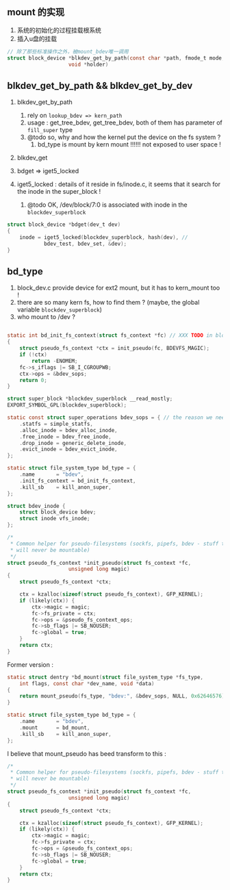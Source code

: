 ## mount 的实现
1. 系统的初始化的过程挂载根系统
2. 插入u盘的挂载

```c
// 除了那些标准操作之外，被mount_bdev唯一调用
struct block_device *blkdev_get_by_path(const char *path, fmode_t mode,
					void *holder)
```

## blkdev_get_by_path && blkdev_get_by_dev
1. blkdev_get_by_path
    1. rely on `lookup_bdev => kern_path`
    1. usage : get_tree_bdev, get_tree_bdev, both of them has parameter of `fill_super` type
    2. @todo so, why and how the kernel put the device on the fs system ?
        1. bd_type is mount by kern mount !!!!!! not exposed to user space !

2. blkdev_get
  1. bdget => iget5_locked
  2. iget5_locked : details of it reside in fs/inode.c, it seems that it search for the inode in the super_block !
      1. @todo OK, /dev/block/7:0 is associated with inode in the `blockdev_superblock`

```c
struct block_device *bdget(dev_t dev)
{
	inode = iget5_locked(blockdev_superblock, hash(dev), //
			bdev_test, bdev_set, &dev);
}
```


## bd_type
1. block_dev.c provide device for ext2 mount, but it has to kern_mount too !
1. there are so many kern fs, how to find them ? (maybe, the global variable `blockdev_superblock`)
3. who mount to /dev ?

```c

static int bd_init_fs_context(struct fs_context *fc) // XXX TODO in block_dev.c, we don't init the fc->ops->get_tree, and no fill_super
{
	struct pseudo_fs_context *ctx = init_pseudo(fc, BDEVFS_MAGIC);
	if (!ctx)
		return -ENOMEM;
	fc->s_iflags |= SB_I_CGROUPWB;
	ctx->ops = &bdev_sops;
	return 0;
}

struct super_block *blockdev_superblock __read_mostly;
EXPORT_SYMBOL_GPL(blockdev_superblock);

static const struct super_operations bdev_sops = { // the reason we need this super_operations is that we want to create the bdev_inode !
	.statfs = simple_statfs,
	.alloc_inode = bdev_alloc_inode,
	.free_inode = bdev_free_inode,
	.drop_inode = generic_delete_inode,
	.evict_inode = bdev_evict_inode,
};

static struct file_system_type bd_type = {
	.name		= "bdev",
	.init_fs_context = bd_init_fs_context,
	.kill_sb	= kill_anon_super,
};

struct bdev_inode {
	struct block_device bdev;
	struct inode vfs_inode;
};

/*
 * Common helper for pseudo-filesystems (sockfs, pipefs, bdev - stuff that
 * will never be mountable)
 */
struct pseudo_fs_context *init_pseudo(struct fs_context *fc,
					unsigned long magic)
{
	struct pseudo_fs_context *ctx;

	ctx = kzalloc(sizeof(struct pseudo_fs_context), GFP_KERNEL);
	if (likely(ctx)) {
		ctx->magic = magic;
		fc->fs_private = ctx;
		fc->ops = &pseudo_fs_context_ops;
		fc->sb_flags |= SB_NOUSER;
		fc->global = true;
	}
	return ctx;
}
```



Former version :
```c
static struct dentry *bd_mount(struct file_system_type *fs_type,
	int flags, const char *dev_name, void *data)
{
	return mount_pseudo(fs_type, "bdev:", &bdev_sops, NULL, 0x62646576);
}

static struct file_system_type bd_type = {
	.name		= "bdev",
	.mount		= bd_mount,
	.kill_sb	= kill_anon_super,
};
```

I believe that mount_pseudo has beed transform to this :
```c
/*
 * Common helper for pseudo-filesystems (sockfs, pipefs, bdev - stuff that
 * will never be mountable)
 */
struct pseudo_fs_context *init_pseudo(struct fs_context *fc,
					unsigned long magic)
{
	struct pseudo_fs_context *ctx;

	ctx = kzalloc(sizeof(struct pseudo_fs_context), GFP_KERNEL);
	if (likely(ctx)) {
		ctx->magic = magic;
		fc->fs_private = ctx;
		fc->ops = &pseudo_fs_context_ops;
		fc->sb_flags |= SB_NOUSER;
		fc->global = true;
	}
	return ctx;
}
```
